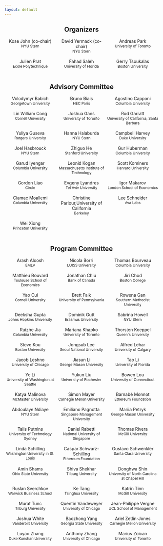 ```yaml
---
layout: default
---
```


<style>
.column {
  float: left;
  width: 33.33%;
  text-align: center;
}

/* Clear floats after the columns */
.row:after {
  content: "";
  display: table;
  clear: both;
}

.affiliation {
  font-size: 0.85em;
  text-align: center;
}

h2 {
    text-align: center;
}​
</style>

<h2>Organizers</h2>

<div class="row">
	<div class="column">
		Kose John (co-chair)
		<br>
		<span class="affiliation">
			NYU Stern
		</span>
	</div>
	<div class="column">
		David Yermack (co-chair)
		<br>
		<span class="affiliation">
			NYU Stern
		</span>
	</div>
	<div class="column">
		Andreas Park
		<br>
		<span class="affiliation">
			University of Toronto
		</span>
	</div>
</div>
<br>
<div class="row">
	<div class="column">
		Julien Prat
		<br>
		<span class="affiliation">
			Ecole Polytechnique
		</span>
	</div>
	<div class="column">
		Fahad Saleh
		<br>
		<span class="affiliation">
			University of Florida
		</span>
	</div>
	<div class="column">
		Gerry Tsoukalas
		<br>
		<span class="affiliation">
			Boston University
		</span>
	</div>
</div>
<br>


<h2>Advisory Committee</h2>

<div class="row">
	<div class="column">
		Volodymyr Babich
		<br>
		<span class="affiliation">
			Georgetown University
		</span>
	</div>
	<div class="column">
		Bruno Biais
		<br>
		<span class="affiliation">
			HEC Paris
		</span>
	</div>
	<div class="column">
		Agostino Capponi
		<br>
		<span class="affiliation">
			Columbia University
		</span>
	</div>
</div>
<br>
<div class="row">
	<div class="column">
		Lin William Cong
		<br>
		<span class="affiliation">
			Cornell University
		</span>
	</div>
	<div class="column">
		Joshua Gans
		<br>
		<span class="affiliation">
			University of Toronto
		</span>
	</div>
	<div class="column">
		Rod Garratt
		<br>
		<span class="affiliation">
			University of California, Santa Barbara
		</span>
	</div>
</div>
<br>
<div class="row">
	<div class="column">
		Yuliya Guseva
		<br>
		<span class="affiliation">
			Rutgers University
		</span>
	</div>
	<div class="column">
		Hanna Halaburda
		<br>
		<span class="affiliation">
			NYU Stern
		</span>
	</div>
	<div class="column">
		Campbell Harvey
		<br>
		<span class="affiliation">
			Duke University
		</span>
	</div>
</div>
<br>
<div class="row">
	<div class="column">
		Joel Hasbrouck
		<br>
		<span class="affiliation">
			NYU Stern
		</span>
	</div>
	<div class="column">
		Zhiguo He
		<br>
		<span class="affiliation">
			Stanford University
		</span>
	</div>
	<div class="column">
		Gur Huberman
		<br>
		<span class="affiliation">
			Columbia University
		</span>
	</div>
</div>
<br>
<div class="row">
	<div class="column">
		Garud Iyengar
		<br>
		<span class="affiliation">
			Columbia University
		</span>
	</div>
	<div class="column">
		Leonid Kogan
		<br>
		<span class="affiliation">
			Massachusetts Institute of Technology
		</span>
	</div>
	<div class="column">
		Scott Kominers
		<br>
		<span class="affiliation">
			Harvard University
		</span>
	</div>
</div>
<br>
<div class="row">
	<div class="column">
		Gordon Liao
		<br>
		<span class="affiliation">
			Circle
		</span>
	</div>
	<div class="column">
		Evgeny Lyandres
		<br>
		<span class="affiliation">
			Tel Aviv University
		</span>
	</div>
	<div class="column">
		Igor Makarov
		<br>
		<span class="affiliation">
			London School of Economics
		</span>
	</div>
</div>
<br>
<div class="row">
	<div class="column">
		Ciamac Moallemi
		<br>
		<span class="affiliation">
			Columbia University
		</span>
	</div>
	<div class="column">
		Christine Parlour,University of California
		<br>
		<span class="affiliation">
			 Berkeley
		</span>
	</div>
	<div class="column">
		Lee Schneider
		<br>
		<span class="affiliation">
			Ava Labs
		</span>
	</div>
</div>
<br>
<div class="row">
	<div class="column">
		Wei Xiong
		<br>
		<span class="affiliation">
			Princeton University
		</span>
	</div>
</div>
<br>



<h2>Program Committee</h2>

<div class="row">
	<div class="column">
		Arash Aloosh
		<br>
		<span class="affiliation">
			EMLV
		</span>
	</div>
	<div class="column">
		Nicola Borri
		<br>
		<span class="affiliation">
			LUISS University
		</span>
	</div>
	<div class="column">
		Thomas Bourveau
		<br>
		<span class="affiliation">
			Columbia University
		</span>
	</div>
</div>
<br>
<div class="row">
	<div class="column">
		Matthieu Bouvard
		<br>
		<span class="affiliation">
			Toulouse School of Economics
		</span>
	</div>
	<div class="column">
		Jonathan Chiu
		<br>
		<span class="affiliation">
			Bank of Canada
		</span>
	</div>
	<div class="column">
		Jiri Chod
		<br>
		<span class="affiliation">
			Boston College
		</span>
	</div>
</div>
<br>
<div class="row">
	<div class="column">
		Yao Cui
		<br>
		<span class="affiliation">
			Cornell University
		</span>
	</div>
	<div class="column">
		Brett Falk
		<br>
		<span class="affiliation">
			University of Pennsylvania
		</span>
	</div>
	<div class="column">
		Rowena Gan
		<br>
		<span class="affiliation">
			Southern Methodist University
		</span>
	</div>
</div>
<br>
<div class="row">
	<div class="column">
		Deeksha Gupta
		<br>
		<span class="affiliation">
			Johns Hopkins University
		</span>
	</div>
	<div class="column">
		Dominik Gutt
		<br>
		<span class="affiliation">
			Erasmus University
		</span>
	</div>
	<div class="column">
		Sabrina Howell
		<br>
		<span class="affiliation">
			NYU Stern
		</span>
	</div>
</div>
<br>
<div class="row">
	<div class="column">
		Ruizhe Jia
		<br>
		<span class="affiliation">
			Columbia University
		</span>
	</div>
	<div class="column">
		Mariana Khapko
		<br>
		<span class="affiliation">
			University of Toronto
		</span>
	</div>
	<div class="column">
		Thorsten Koeppel
		<br>
		<span class="affiliation">
			Queen's University
		</span>
	</div>
</div>
<br>
<div class="row">
	<div class="column">
		Steve Kou
		<br>
		<span class="affiliation">
			Boston University
		</span>
	</div>
	<div class="column">
		Jongsub Lee
		<br>
		<span class="affiliation">
			Seoul National University
		</span>
	</div>
	<div class="column">
		Alfred Lehar
		<br>
		<span class="affiliation">
			University of Calgary
		</span>
	</div>
</div>
<br>
<div class="row">
	<div class="column">
		Jacob Leshno
		<br>
		<span class="affiliation">
			University of Chicago
		</span>
	</div>
	<div class="column">
		Jiasun Li
		<br>
		<span class="affiliation">
			George Mason University
		</span>
	</div>
	<div class="column">
		Tao Li
		<br>
		<span class="affiliation">
			University of Florida
		</span>
	</div>
</div>
<br>
<div class="row">
	<div class="column">
		Ye Li
		<br>
		<span class="affiliation">
			University of Washington at Seattle
		</span>
	</div>
	<div class="column">
		Yukun Liu
		<br>
		<span class="affiliation">
			University of Rochester
		</span>
	</div>
	<div class="column">
		Bowen Lou
		<br>
		<span class="affiliation">
			University of Connecticut
		</span>
	</div>
</div>
<br>
<div class="row">
	<div class="column">
		Katya Malinova
		<br>
		<span class="affiliation">
			McMaster University
		</span>
	</div>
	<div class="column">
		Simon Mayer
		<br>
		<span class="affiliation">
			Carnegie Mellon University
		</span>
	</div>
	<div class="column">
		Barnabé Monnot
		<br>
		<span class="affiliation">
			Ethereum Foundation
		</span>
	</div>
</div>
<br>
<div class="row">
	<div class="column">
		Abdoulaye Ndiaye
		<br>
		<span class="affiliation">
			NYU Stern
		</span>
	</div>
	<div class="column">
		Emiliano Pagnotta
		<br>
		<span class="affiliation">
			Singapore Management University
		</span>
	</div>
	<div class="column">
		Mariia Petryk
		<br>
		<span class="affiliation">
			George Mason University
		</span>
	</div>
</div>
<br>
<div class="row">
	<div class="column">
		Talis Putnins
		<br>
		<span class="affiliation">
			University of Technology Sydney
		</span>
	</div>
	<div class="column">
		Daniel Rabetti
		<br>
		<span class="affiliation">
			National University of Singapore
		</span>
	</div>
	<div class="column">
		Thomas Rivera
		<br>
		<span class="affiliation">
			McGill University
		</span>
	</div>
</div>
<br>
<div class="row">
	<div class="column">
		Linda Schilling
		<br>
		<span class="affiliation">
			Washington University in St. Louis
		</span>
	</div>
	<div class="column">
		Caspar Schwarz-Schilling
		<br>
		<span class="affiliation">
			Ethereum Foundation
		</span>
	</div>
	<div class="column">
		Gustavo Schwenkler
		<br>
		<span class="affiliation">
			Santa Clara University
		</span>
	</div>
</div>
<br>
<div class="row">
	<div class="column">
		Amin Shams
		<br>
		<span class="affiliation">
			Ohio State University
		</span>
	</div>
	<div class="column">
		Shiva Shekhar
		<br>
		<span class="affiliation">
			Tilburg University
		</span>
	</div>
	<div class="column">
		Donghwa Shin
		<br>
		<span class="affiliation">
			University of North Carolina at Chapel Hill
		</span>
	</div>
</div>
<br>
<div class="row">
	<div class="column">
		Ruslan Sverchkov
		<br>
		<span class="affiliation">
			Warwick Business School
		</span>
	</div>
	<div class="column">
		Ke Tang
		<br>
		<span class="affiliation">
			Tsinghua University
		</span>
	</div>
	<div class="column">
		Katrin Tinn
		<br>
		<span class="affiliation">
			McGill University
		</span>
	</div>
</div>
<br>
<div class="row">
	<div class="column">
		Murat Tunc
		<br>
		<span class="affiliation">
			Tilburg University
		</span>
	</div>
	<div class="column">
		Quentin Vandeweyer
		<br>
		<span class="affiliation">
			University of Chicago
		</span>
	</div>
	<div class="column">
		Jean-Philippe Vergne
		<br>
		<span class="affiliation">
			UCL School of Management
		</span>
	</div>
</div>
<br>
<div class="row">
	<div class="column">
		Joshua White
		<br>
		<span class="affiliation">
			Vanderbilt University
		</span>
	</div>
	<div class="column">
		Baozhong Yang
		<br>
		<span class="affiliation">
			Georgia State University
		</span>
	</div>
	<div class="column">
		Ariel Zetlin-Jones
		<br>
		<span class="affiliation">
			Carnegie Mellon University
		</span>
	</div>
</div>
<br>
<div class="row">
	<div class="column">
		Luyao Zhang
		<br>
		<span class="affiliation">
			Duke Kunshan University
		</span>
	</div>
	<div class="column">
		Anthony Zhang
		<br>
		<span class="affiliation">
			University of Chicago
		</span>
	</div>
	<div class="column">
		Marius Zoican
		<br>
		<span class="affiliation">
			University of Toronto
		</span>
	</div>
</div>
<br>
